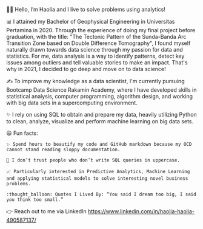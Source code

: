 :ok_woman: Hello, I’m Haolia and I live to solve problems using analytics!

📊 I attained my Bachelor of Geophysical Engineering in Universitas Pertamina in 2020. Through the experience of doing my final project before graduation, with the title: "The Tectonic Pattern of the Sunda-Banda Arc Transition Zone based on Double Difference Tomography", I found myself naturally drawn towards data science through my passion for data and statistics. For me, data analysis is a way to identify patterns, detect key issues among outliers and tell valuable stories to make an impact. That's why in 2021, I decided to go deep and move on to data science!

✍️ To improve my knowledge as a data scientist, I'm currently pursuing Bootcamp Data Science Rakamin Academy, where I have developed skills in statistical analysis, computer programming, algorithm design, and working with big data sets in a supercomputing environment. 

✨ I rely on using SQL to obtain and prepare my data, heavily utilizing Python to clean, analyze, visualize and perform machine learning on big data sets. 

:smiley: Fun facts:

    ✨ Spend hours to beautify my code and GitHub markdown because my OCD cannot stand reading sloppy documentation.

    🤔 I don’t trust people who don’t write SQL queries in uppercase.

    📈 Particularly interested in Predictive Analytics, Machine Learning and applying statistical models to solve interesting novel business problems.

    :thought_balloon: Quotes I Lived By: “You said I dream too big, I said you think too small.”

👉 Reach out to me via LinkedIn https://www.linkedin.com/in/haolia-haolia-490587137/


<!---
haolia/haolia is a ✨ special ✨ repository because its `README.md` (this file) appears on your GitHub profile.
You can click the Preview link to take a look at your changes.
--->
